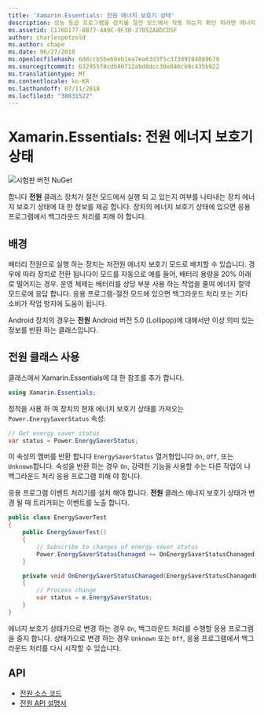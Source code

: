 ```yaml
---
title: 'Xamarin.Essentials: 전원 에너지 보호기 상태'
description: 성능 등급 프로그램을 장치를 절전 모드에서 작동 하는지 확인 하려면 에너지 보호기 상태를 가져올 수 있습니다.
ms.assetid: C176D177-8B77-4A9C-9F3B-27852A8DCD5F
author: charlespetzold
ms.author: chape
ms.date: 06/27/2018
ms.openlocfilehash: 6d8ccb5be69eb1ea7ea63d3f5c373d9284089679
ms.sourcegitcommit: 632955f8cdb80712abd8dcc30e046cb9c435b922
ms.translationtype: MT
ms.contentlocale: ko-KR
ms.lasthandoff: 07/11/2018
ms.locfileid: "38831522"
---
```

# <a name="xamarinessentials-power-energy-saver-status"></a>Xamarin.Essentials: 전원 에너지 보호기 상태

![시험판 버전 NuGet](~/media/shared/pre-release.png)

합니다 **전원** 클래스 장치가 절전 모드에서 실행 되 고 있는지 여부를 나타내는 장치 에너지 보호기 상태에 대 한 정보를 제공 합니다. 장치의 에너지 보호기 상태에 있으면 응용 프로그램에서 백그라운드 처리를 피해 야 합니다.

## <a name="background"></a>배경

배터리 전원으로 실행 하는 장치는 저전원 에너지 보호기 모드로 배치할 수 있습니다. 경우에 따라 장치로 전환 됩니다이 모드를 자동으로 예를 들어, 배터리 용량을 20% 아래로 떨어지는 경우. 운영 체제는 배터리를 상당 부분 사용 하는 작업을 줄여 에너지 절약 모드로에 응답 합니다. 응용 프로그램-절전 모드에 있으면 백그라운드 처리 또는 기타 소비가 작업 방지에 도움이 됩니다.

Android 장치의 경우는 **전원** Android 버전 5.0 (Lollipop)에 대해서만 이상 의미 있는 정보를 반환 하는 클래스입니다.

## <a name="using-the-power-class"></a>전원 클래스 사용

클래스에서 Xamarin.Essentials에 대 한 참조를 추가 합니다.

```csharp
using Xamarin.Essentials;
```

정적을 사용 하 여 장치의 현재 에너지 보호기 상태를 가져오는 `Power.EnergySaverStatus` 속성:

```csharp
// Get energy saver status
var status = Power.EnergySaverStatus;
```

이 속성의 멤버를 반환 합니다 `EnergySaverStatus` 열거형입니다 `On`, `Off`, 또는 `Unknown`합니다. 속성을 반환 하는 경우 `On`, 강력한 기능을 사용할 수는 다른 작업이 나 백그라운드 처리 응용 프로그램 피해 야 합니다.

응용 프로그램 이벤트 처리기를 설치 해야 합니다. **전원** 클래스 에너지 보호기 상태가 변경 될 때 트리거되는 이벤트를 노출 합니다.

```csharp
public class EnergySaverTest
{
    public EnergySaverTest()
    {
        // Subscribe to changes of energy-saver status
        Power.EnergySaverStatusChanaged += OnEnergySaverStatusChanaged;
    }

    private void OnEnergySaverStatusChanaged(EnergySaverStatusChanagedEventArgs e)
    {
        // Process change
        var status = e.EnergySaverStatus;
    }
}
```

에너지 보호기 상태가으로 변경 하는 경우 `On`, 백그라운드 처리를 수행할 응용 프로그램을 중지 합니다. 상태가으로 변경 하는 경우 `Unknown` 또는 `Off`, 응용 프로그램에서 백그라운드 처리를 다시 시작할 수 있습니다.

## <a name="api"></a>API

- [전원 소스 코드](https://github.com/xamarin/Essentials/tree/master/Xamarin.Essentials/Power)
- [전원 API 설명서](xref:Xamarin.Essentials.Power)
